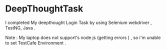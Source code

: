 # DeepThoughtTask


I completed My deepthought Login Task by using Selenium webdriver , TestNG, Java .

Note : My laptop does not support's node js (getting errors )  , so i'm unable to set TestCafe Environment .
